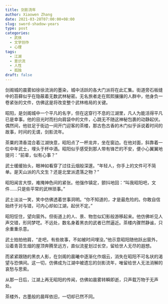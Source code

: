 ```yaml
---
title: 剑影流年
author: Xiaowen Zhang
date: 2021-03-28T07:00:00+08:00
slug: sword-shadow-years
type: post
categories:
  - 武侠
  - 文学创作
  - 心理
tags:
  - 江湖
  - 意识流
  - 人性
  - 孤独
draft: false
---
```


剑阁城的晨雾如徐徐流淌的墨染，城中活跃的各大门派将在此汇集。街道旁石板缝中的苔藓似乎在隐蔽着无数武林秘密。无名旅者走在熙熙攘攘的人群中，他身负一卷紧张的文件，仿佛这是将改变整个武林格局的关键。

昭阳，是剑阁城中一个平凡的名字，但在这穿行不息的江湖里，凡人为能活得平凡已是幸事。他的目光时而扫向肩袋中的文件，心跳无不随这神秘包裹的动静起伏。偶然间，他驻足于街边一间开门迎客的茶楼，那古色古香的木门似乎诉说着时间的故事，时间的无谓，剑影流年。

茶粟的清香混合着江湖快意，昭阳点了一杯龙井，坐在窗边。在他对面，斜靠着一位中年武士，埋头于杯中酒。昭阳似乎感受到那人带有锋芒的不安，便小心翼翼地提问：“前辈，似有心事？”

武士缓缓抬头，眼神如看穿了过往云烟般深邃。“年轻人，你手上的文件可不简单。是天山派的凡文生？还是北堂派遗落之物？”

昭阳闻言大惊，难掩神色间的紧张。他强作镇定，颤抖地回：“叫我昭阳吧，文件……只是些平常的武林琐事。”

武士淡淡一笑，笑中仿佛透着世事洞明。“你不知道的，才是最危险的。你敢自信始终于对与错，可内心却如江湖，起伏不定。”

昭阳怔住，望向窗外。但街道上的人、景、物忽似幻影般游移起来。他仿佛听见人声交错，形同梦呓。不远处，数名身着黑衣的武者已然逼近。茶楼内骤然静谧，只余重重杀意。

武士拍拍他肩，“走吧，有些故事，不如被时间埋没。”他示意昭阳随他跃出窗外，沿着青苔生烟的屋顶奔腾至远方，直似流星划过长空，留给世人无尽的遐想。

而紧紧跟随的黑衣人影，在剑阁的晨曦中逐渐化作烟云，消失在昭阳不可名状的渴望与恐惧间。这一切，仿佛成为江湖中被遗忘的剑影流年，唯留给世人无法消解的哀愁与思索。

从那一日后，江湖上再无昭阳的传闻，仿佛如晨雾转瞬即逝，只声载万物于无声处。

茶楼外，古墨般的晨晖依旧，一切却已然不同。